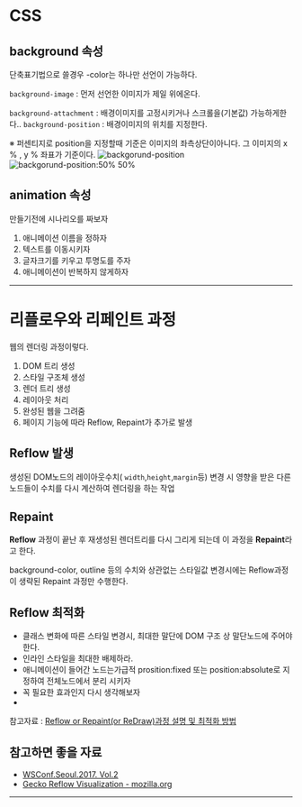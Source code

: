 # CSS

## background 속성
단축표기법으로 쓸경우 -color는 하나만 선언이 가능하다.

<code>background-image</code> : 먼저 선언한 이미지가 제일 위에온다.

<code>background-attachment</code> : 배경이미지를 고정시키거나 스크롤을(기본값) 가능하게한다..
<code>background-position</code> : 배경이미지의 위치를 지정한다. 

※ 퍼센티지로 position을 지정할때 기준은 이미지의 좌측상단이아니다. 그 이미지의 x % , y % 좌표가 기준이다.
![backgorund-position](https://cdn.css-tricks.com/wp-content/uploads/2015/03/bgpos.svg)
![backgorund-position:50% 50%]("https://github.com/padawanR0k/summary/blob/master/images/bg_position.png")



## animation 속성
만들기전에 시나리오를 짜보자

1. 애니메이션 이름을 정하자
2. 텍스트를 이동시키자
3. 글자크기를 키우고 투명도를 주자
4. 애니메이션이 반복하지 않게하자 

---
# 리플로우와 리페인트 과정
웹의 렌더링 과정이렇다.
1. DOM 트리 생성
2. 스타일 구조체 생성
3. 렌더 트리 생성
4. 레이아웃 처리
5. 완성된 웹을 그려줌
6. 페이지 기능에 따라 Reflow, Repaint가 추가로 발생 

## Reflow 발생
생성된 DOM노드의 레이아웃수치( <code>width</code>,<code>height</code>,<code>margin</code>등) 변경 시 영향을 받은 다른 노드들이 수치를 다시 계산하여 렌더링을 하는 작업

## Repaint 
**Reflow** 과정이 끝난 후 재생성된 렌더트리를 다시 그리게 되는데 이 과정을 **Repaint**라고 한다.  

background-color, outline 등의 수치와 상관없는 스타일값 변경시에는 Reflow과정이 생략된 Repaint 과정만 수행한다.

## Reflow 최적화
- 클래스 변화에 따른 스타일 변경시, 최대한 말단에 DOM 구조 상 말단노드에 주어야한다.
- 인라인 스타일을 최대한 배제하라.
- 애니메이션이 들어간 노드는가급적 prosition:fixed 또는 position:absolute로 지정하여 전체노드에서 분리 시키자
- 꼭 필요한 효과인지 다시 생각해보자
- 


참고자료 : [Reflow or Repaint(or ReDraw)과정 설명 및 최적화 방법](http://webclub.tistory.com/346)

## 참고하면 좋을 자료
- [WSConf.Seoul.2017. Vol.2](https://www.slideshare.net/wsconf/css-animation-wsconfseoul2017-vol2?qid=5e45b750-eb53-44ce-8a78-ecb12319b80e&v=&b=&from_search=2)
- [Gecko Reflow Visualization - mozilla.org](https://www.youtube.com/watch?v=ZTnIxIA5KGw)

---